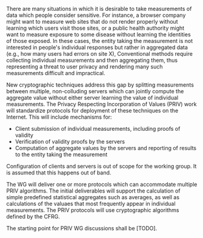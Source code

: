 There are many situations in which it is desirable to take
measurements of data which people consider sensitive. For instance,
a browser company might want to measure web sites that do not render properly without learning which users visit those sites, 
or a public health authority might want to measure exposure to some disease without learning the identities of those exposed. In these cases, the entity taking the
measurement is not interested in people's individual responses but
rather in aggregated data (e.g., how many users had errors on site X),
Conventional methods require collecting individual measurements and then
aggregating them, thus representing a threat to user privacy and
rendering many such measurements difficult and impractical.

New cryptographic techniques address this gap by splitting
measurements between multiple, non-colluding servers which can jointly compute the
aggregate value without either server learning the value of individual
measurements. The Privacy Respecting Incorporation of Values (PRIV) work will standardize
protocols for deployment of these techniques on the Internet. This
will include mechanisms for:
         
- Client submission of individual measurements, including proofs of validity
- Verification of validity proofs by the servers
- Computation of aggregate values by the servers and reporting of
  results to the entity taking the measurement
  
Configuration of clients and servers is out of scope for the working
group. It is assumed that this happens out of band. 

The WG will deliver one or more protocols which can accommodate multiple
PRIV algorithms. The initial deliverables will support the calculation of simple
predefined statistical aggregates such as averages, as well as calculations of the valuaes that most frequently appear in individual measurements.  The PRIV protocols will use
cryptographic algorithms defined by the CFRG.

The starting point for PRIV WG discussions shall be [TODO].










            
